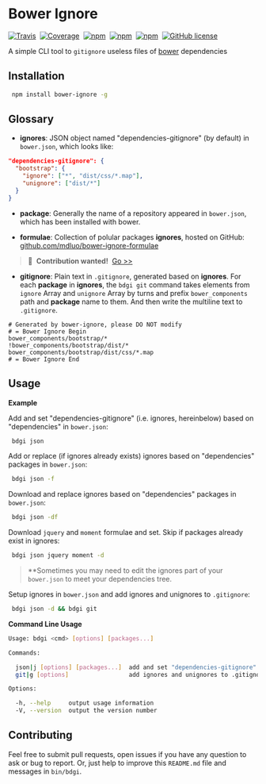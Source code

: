 # Bower Ignore

[![Travis](https://img.shields.io/travis/mdluo/bower-ignore.svg?style=flat-square)](https://travis-ci.org/mdluo/bower-ignore)&nbsp;
[![Coverage](https://img.shields.io/codecov/c/github/mdluo/bower-ignore.svg?style=flat-square)](https://codecov.io/github/mdluo/bower-ignore?branch=master)&nbsp;
[![npm](https://img.shields.io/npm/v/bower-ignore.svg?style=flat-square)](https://www.npmjs.com/package/bower-ignore)&nbsp;
[![npm](https://david-dm.org/mdluo/bower-ignore.svg?style=flat-square)](https://www.npmjs.com/package/bower-ignore)&nbsp; [![npm](https://img.shields.io/npm/dt/bower-ignore.svg?style=flat-square)](https://www.npmjs.com/package/bower-ignore)&nbsp;
 [![GitHub license](https://img.shields.io/badge/license-MIT-blue.svg?style=flat-square)](https://raw.githubusercontent.com/mdluo/bower-ignore/master/LICENSE)

A simple CLI tool to `gitignore` useless files of [bower](https://bower.io/) dependencies

## Installation

``` bash
 npm install bower-ignore -g
```

## Glossary

* **ignores**: JSON object named "dependencies-gitignore" (by default) in `bower.json`, which looks like:

```json
"dependencies-gitignore": {
  "bootstrap": {
    "ignore": ["*", "dist/css/*.map"],
    "unignore": ["dist/*"]
  }
}
```

* **package**: Generally the name of a repository appeared in `bower.json`, which has been installed with bower.

* **formulae**: Collection of polular packages **ignores**, hosted on GitHub: [github.com/mdluo/bower-ignore-formulae](https://github.com/mdluo/bower-ignore-formulae)

> 📢 &nbsp;**Contribution wanted!** &nbsp;[Go >>](https://github.com/mdluo/bower-ignore-formulae)

* **gitignore**: Plain text in `.gitignore`, generated based on **ignores**. For each **package** in **ignores**, the `bdgi git` command takes elements from `ignore` Array and `unignore` Array by turns and prefix `bower_components` path and **package** name to them. And then write the multiline text to `.gitignore`.

``` gitignore
# Generated by bower-ignore, please DO NOT modify
# = Bower Ignore Begin
bower_components/bootstrap/*
!bower_components/bootstrap/dist/*
bower_components/bootstrap/dist/css/*.map
# = Bower Ignore End
```

## Usage

**Example**

Add and set "dependencies-gitignore" (i.e. ignores, hereinbelow) based on "dependencies" in `bower.json`:

``` bash
 bdgi json
```

Add or replace (if ignores already exists) ignores based on "dependencies" packages in `bower.json`:

``` bash
 bdgi json -f
```

Download and replace ignores based on "dependencies" packages in `bower.json`:

``` bash
 bdgi json -df
```

Download `jquery` and `moment` formulae and set. Skip if packages already exist in ignores:

``` bash
 bdgi json jquery moment -d
```

> **Sometimes you may need to edit the ignores part of your `bower.json` to meet your dependencies tree.

Setup ignores in `bower.json` and add ignores and unignores to `.gitignore`:

``` bash
 bdgi json -d && bdgi git
```

**Command Line Usage**

``` bash
Usage: bdgi <cmd> [options] [packages...]

Commands:

  json|j [options] [packages...]  add and set "dependencies-gitignore" in bower.json
  git|g [options]                 add ignores and unignores to .gitignore based on ignores in bower.json

Options:

  -h, --help     output usage information
  -V, --version  output the version number
```

## Contributing

Feel free to submit pull requests, open issues if you have any question to ask or bug to report. Or, just help to improve this `README.md` file and messages in `bin/bdgi`.
